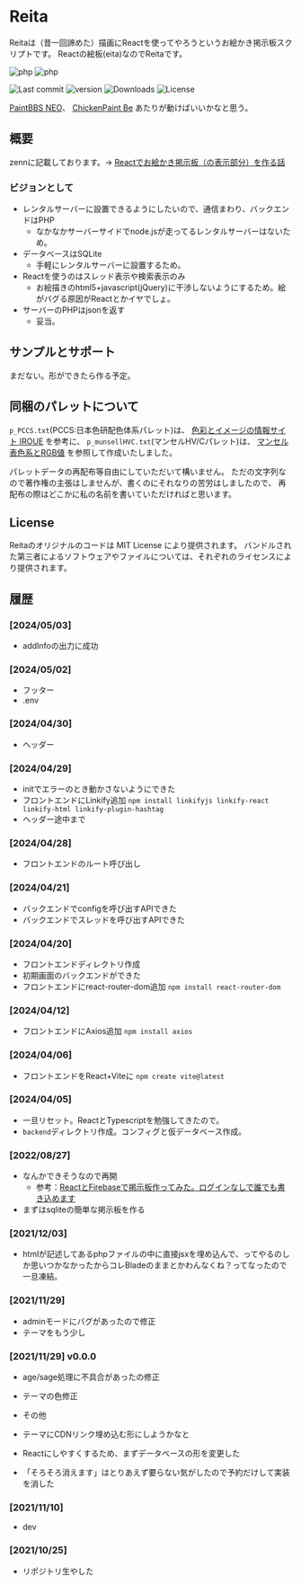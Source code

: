 # Reita

Reitaは（昔一回諦めた）描画にReactを使ってやろうというお絵かき掲示板スクリプトです。 Reactの絵板(eita)なのでReitaです。

![php](https://img.shields.io/badge/php-7.4-green.svg "php 7.4")
![php](https://img.shields.io/badge/php-8.x-green.svg "php 8.x")

![Last commit](https://img.shields.io/github/last-commit/sakots/Reita "Last commit")
![version](https://img.shields.io/github/v/release/sakots/Reita "version")
![Downloads](https://img.shields.io/github/downloads/sakots/Reita/total "Downloads")
![License](https://img.shields.io/github/license/sakots/Reita "License MIT")

[PaintBBS NEO](https://github.com/funige/neo/)、
[ChickenPaint Be](https://github.com/satopian/ChickenPaint_Be)
あたりが動けばいいかなと思う。

## 概要

zennに記載しております。-> [Reactでお絵かき掲示板（の表示部分）を作る話](https://zenn.dev/sakots/articles/c9765457ff90ce)

### ビジョンとして

- レンタルサーバーに設置できるようにしたいので、通信まわり、バックエンドはPHP
  - なかなかサーバーサイドでnode.jsが走ってるレンタルサーバーはないため。
- データベースはSQLite
  - 手軽にレンタルサーバーに設置するため。
- Reactを使うのはスレッド表示や検索表示のみ
  - お絵描きのhtml5+javascript(jQuery)に干渉しないようにするため。絵がバグる原因がReactとかイヤでしょ。
- サーバーのPHPはjsonを返す
  - 妥当。

## サンプルとサポート

まだない。形ができたら作る予定。

## 同梱のパレットについて

`p_PCCS.txt`(PCCS:日本色研配色体系パレット)は、
[色彩とイメージの情報サイト IROUE](https://tee-room.info/color/database.html) を参考に、
`p_munsellHVC.txt`(マンセルHV/Cパレット)は、
[マンセル表色系とRGB値](http://k-ichikawa.blog.enjoy.jp/etc/HP/js/Munsell/MSL2RGB0.html) を参照して作成いたしました。

パレットデータの再配布等自由にしていただいて構いません。
ただの文字列なので著作権の主張はしませんが、書くのにそれなりの苦労はしましたので、
再配布の際はどこかに私の名前を書いていただければと思います。

## License

Reitaのオリジナルのコードは MIT License により提供されます。 バンドルされた第三者によるソフトウェアやファイルについては、それぞれのライセンスにより提供されます。

## 履歴

### [2024/05/03]

- addInfoの出力に成功

### [2024/05/02]

- フッター
- .env

### [2024/04/30]

- ヘッダー

### [2024/04/29]

- initでエラーのとき動かさないようにできた
- フロントエンドにLinkify追加 `npm install linkifyjs linkify-react linkify-html linkify-plugin-hashtag`
- ヘッダー途中まで

### [2024/04/28]

- フロントエンドのルート呼び出し

### [2024/04/21]

- バックエンドでconfigを呼び出すAPIできた
- バックエンドでスレッドを呼び出すAPIできた

### [2024/04/20]

- フロントエンドディレクトリ作成
- 初期画面のバックエンドができた
- フロントエンドにreact-router-dom追加 `npm install react-router-dom`

### [2024/04/12]

- フロントエンドにAxios追加 `npm install axios`

### [2024/04/06]

- フロントエンドをReact+Viteに `npm create vite@latest`

### [2024/04/05]

- 一旦リセット。ReactとTypescriptを勉強してきたので。
- `backend`ディレクトリ作成。コンフィグと仮データベース作成。

### [2022/08/27]

- なんかできそうなので再開
  - 参考：[ReactとFirebaseで掲示板作ってみた。ログインなしで誰でも書き込めます](http://shincode.info/2021/10/04/bbs-with-react-and-firebase/)
- まずはsqliteの簡単な掲示板を作る

### [2021/12/03]

- htmlが記述してあるphpファイルの中に直接jsxを埋め込んで、ってやるのしか思いつかなかったからコレBladeのままとかわんなくね？ってなったので一旦凍結。

### [2021/11/29]

- adminモードにバグがあったので修正
- テーマをもう少し

### [2021/11/29] v0.0.0

- age/sage処理に不具合があったの修正
- テーマの色修正
- その他

- テーマにCDNリンク埋め込む形にしようかなと
- Reactにしやすくするため、まずデータベースの形を変更した
- 「そろそろ消えます」はとりあえず要らない気がしたので予約だけして実装を消した

### [2021/11/10]

- dev

### [2021/10/25]

- リポジトリ生やした
